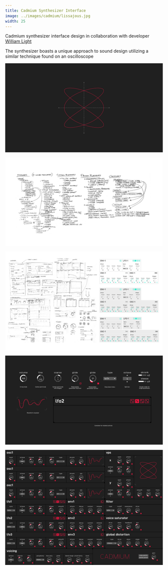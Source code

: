 ```yaml
---
title: Cadmium Synthesizer Interface
image: ../images/cadmium/lissajous.jpg
width: 25
---
```


Cadmium synthesizer interface design in collaboration with developer [William Light](https://twitter.com/wrl)

The synthesizer boasts a unique approach to sound design utilizing a similar technique found on an oscilloscope

![](../images/cadmium/lissajous.jpg)

![](../images/cadmium/ideation.jpg)

![](../images/cadmium/sketches.jpg)

![](../images/cadmium/ui-details.jpg)

![](../images/cadmium/cadmium-mockup.jpeg)